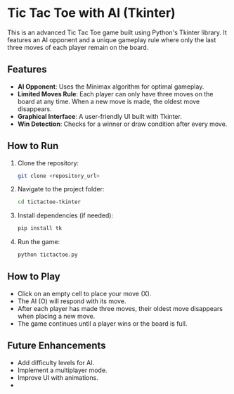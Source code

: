 # Tic Tac Toe with AI (Tkinter)  

This is an advanced Tic Tac Toe game built using Python's Tkinter library. It features an AI opponent and a unique gameplay rule where only the last three moves of each player remain on the board.  

## Features  
- **AI Opponent**: Uses the Minimax algorithm for optimal gameplay.  
- **Limited Moves Rule**: Each player can only have three moves on the board at any time. When a new move is made, the oldest move disappears.  
- **Graphical Interface**: A user-friendly UI built with Tkinter.  
- **Win Detection**: Checks for a winner or draw condition after every move.  

## How to Run  
1. Clone the repository:  
   ```bash
   git clone <repository_url>
   ```
2. Navigate to the project folder:  
   ```bash
   cd tictactoe-tkinter
   ```
3. Install dependencies (if needed):  
   ```bash
   pip install tk
   ```
4. Run the game:  
   ```bash
   python tictactoe.py
   ```

## How to Play  
- Click on an empty cell to place your move (X).  
- The AI (O) will respond with its move.  
- After each player has made three moves, their oldest move disappears when placing a new move.  
- The game continues until a player wins or the board is full.  

## Future Enhancements  
- Add difficulty levels for AI.  
- Implement a multiplayer mode.  
- Improve UI with animations.
- 
